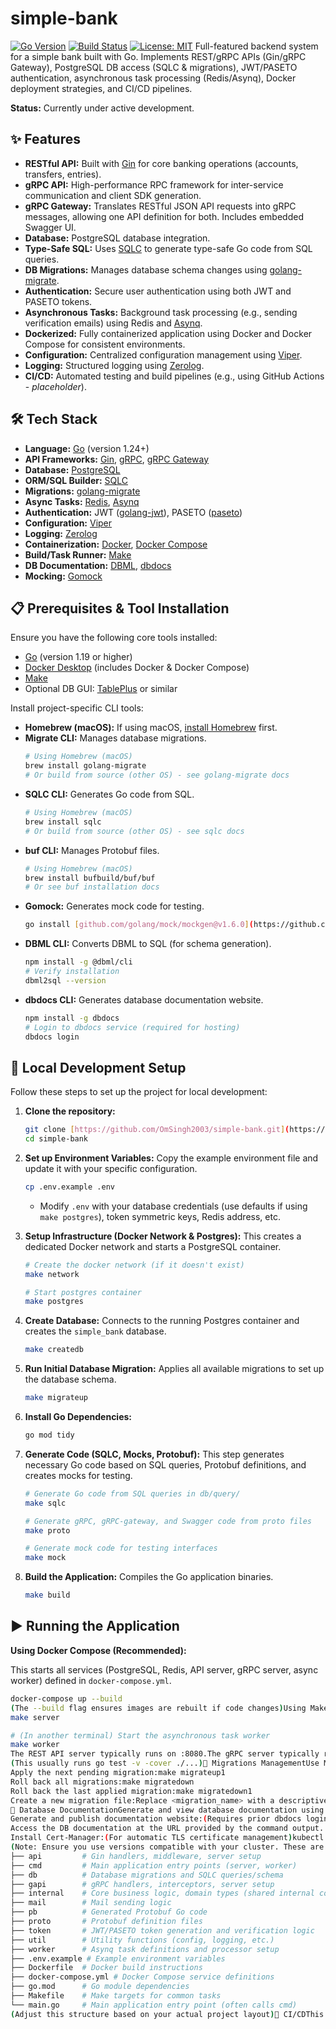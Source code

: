# simple-bank

[![Go Version](https://img.shields.io/badge/Go-1.24+-blue.svg)](https://golang.org/)
[![Build Status](https://img.shields.io/badge/Build-Passing-brightgreen)](https://github.com/YOUR_USERNAME/simple-bank/actions) [![License: MIT](https://img.shields.io/badge/License-MIT-yellow.svg)](https://opensource.org/licenses/MIT) Full-featured backend system for a simple bank built with Go. Implements REST/gRPC APIs (Gin/gRPC Gateway), PostgreSQL DB access (SQLC & migrations), JWT/PASETO authentication, asynchronous task processing (Redis/Asynq), Docker deployment strategies, and CI/CD pipelines.

**Status:** Currently under active development.

## ✨ Features

* **RESTful API:** Built with [Gin](https://github.com/gin-gonic/gin) for core banking operations (accounts, transfers, entries).
* **gRPC API:** High-performance RPC framework for inter-service communication and client SDK generation.
* **gRPC Gateway:** Translates RESTful JSON API requests into gRPC messages, allowing one API definition for both. Includes embedded Swagger UI.
* **Database:** PostgreSQL database integration.
* **Type-Safe SQL:** Uses [SQLC](https://github.com/sqlc-dev/sqlc) to generate type-safe Go code from SQL queries.
* **DB Migrations:** Manages database schema changes using [golang-migrate](https://github.com/golang-migrate/migrate).
* **Authentication:** Secure user authentication using both JWT and PASETO tokens.
* **Asynchronous Tasks:** Background task processing (e.g., sending verification emails) using Redis and [Asynq](https://github.com/hibiken/asynq).
* **Dockerized:** Fully containerized application using Docker and Docker Compose for consistent environments.
* **Configuration:** Centralized configuration management using [Viper](https://github.com/spf13/viper).
* **Logging:** Structured logging using [Zerolog](https://github.com/rs/zerolog).
* **CI/CD:** Automated testing and build pipelines (e.g., using GitHub Actions - *placeholder*).

## 🛠️ Tech Stack

* **Language:** [Go](https://golang.org/) (version 1.24+)
* **API Frameworks:** [Gin](https://github.com/gin-gonic/gin), [gRPC](https://grpc.io/), [gRPC Gateway](https://github.com/grpc-ecosystem/grpc-gateway)
* **Database:** [PostgreSQL](https://www.postgresql.org/)
* **ORM/SQL Builder:** [SQLC](https://github.com/sqlc-dev/sqlc)
* **Migrations:** [golang-migrate](https://github.com/golang-migrate/migrate)
* **Async Tasks:** [Redis](https://redis.io/), [Asynq](https://github.com/hibiken/asynq)
* **Authentication:** JWT ([golang-jwt](https://github.com/golang-jwt/jwt)), PASETO ([paseto](https://github.com/o1egl/paseto))
* **Configuration:** [Viper](https://github.com/spf13/viper)
* **Logging:** [Zerolog](https://github.com/rs/zerolog)
* **Containerization:** [Docker](https://www.docker.com/), [Docker Compose](https://docs.docker.com/compose/)
* **Build/Task Runner:** [Make](https://www.gnu.org/software/make/)
* **DB Documentation:** [DBML](https://dbml.org/), [dbdocs](https://dbdocs.io/)
* **Mocking:** [Gomock](https://github.com/golang/mock)

## 📋 Prerequisites & Tool Installation

Ensure you have the following core tools installed:

* [Go](https://golang.org/doc/install) (version 1.19 or higher)
* [Docker Desktop](https://docs.docker.com/get-docker/) (includes Docker & Docker Compose)
* [Make](https://www.gnu.org/software/make/)
* Optional DB GUI: [TablePlus](https://tableplus.com/) or similar

Install project-specific CLI tools:

* **Homebrew (macOS):** If using macOS, [install Homebrew](https://brew.sh/) first.
* **Migrate CLI:** Manages database migrations.
    ```bash
    # Using Homebrew (macOS)
    brew install golang-migrate
    # Or build from source (other OS) - see golang-migrate docs
    ```
* **SQLC CLI:** Generates Go code from SQL.
    ```bash
    # Using Homebrew (macOS)
    brew install sqlc
    # Or build from source (other OS) - see sqlc docs
    ```
* **buf CLI:** Manages Protobuf files.
    ```bash
    # Using Homebrew (macOS)
    brew install bufbuild/buf/buf
    # Or see buf installation docs
    ```
* **Gomock:** Generates mock code for testing.
    ```bash
    go install [github.com/golang/mock/mockgen@v1.6.0](https://github.com/golang/mock/mockgen@v1.6.0)
    ```
* **DBML CLI:** Converts DBML to SQL (for schema generation).
    ```bash
    npm install -g @dbml/cli
    # Verify installation
    dbml2sql --version
    ```
* **dbdocs CLI:** Generates database documentation website.
    ```bash
    npm install -g dbdocs
    # Login to dbdocs service (required for hosting)
    dbdocs login
    ```

## 🚀 Local Development Setup

Follow these steps to set up the project for local development:

1.  **Clone the repository:**
    ```bash
    git clone [https://github.com/OmSingh2003/simple-bank.git](https://github.com/OmSingh2003/simple-bank.git)
    cd simple-bank
    ```

2.  **Set up Environment Variables:**
    Copy the example environment file and update it with your specific configuration.
    ```bash
    cp .env.example .env
    ```
    * Modify `.env` with your database credentials (use defaults if using `make postgres`), token symmetric keys, Redis address, etc.

3.  **Setup Infrastructure (Docker Network & Postgres):**
    This creates a dedicated Docker network and starts a PostgreSQL container.
    ```bash
    # Create the docker network (if it doesn't exist)
    make network

    # Start postgres container
    make postgres
    ```

4.  **Create Database:**
    Connects to the running Postgres container and creates the `simple_bank` database.
    ```bash
    make createdb
    ```

5.  **Run Initial Database Migration:**
    Applies all available migrations to set up the database schema.
    ```bash
    make migrateup
    ```

6.  **Install Go Dependencies:**
    ```bash
    go mod tidy
    ```

7.  **Generate Code (SQLC, Mocks, Protobuf):**
    This step generates necessary Go code based on SQL queries, Protobuf definitions, and creates mocks for testing.
    ```bash
    # Generate Go code from SQL queries in db/query/
    make sqlc

    # Generate gRPC, gRPC-gateway, and Swagger code from proto files
    make proto

    # Generate mock code for testing interfaces
    make mock
    ```

8.  **Build the Application:**
    Compiles the Go application binaries.
    ```bash
    make build
    ```

## ▶️ Running the Application

**Using Docker Compose (Recommended):**

This starts all services (PostgreSQL, Redis, API server, gRPC server, async worker) defined in `docker-compose.yml`.

```bash
docker-compose up --build
(The --build flag ensures images are rebuilt if code changes)Using Make (Requires Manual Service Management):If you prefer not to use Docker Compose for the Go services (but still use make postgres for the DB):# Start the main API server (REST & gRPC Gateway)
make server

# (In another terminal) Start the asynchronous task worker
make worker
The REST API server typically runs on :8080.The gRPC server typically runs on :9090.The Asynq web UI (if enabled) runs on :8081.🧪 Running TestsTo run the test suite:make test
(This usually runs go test -v -cover ./...)🔄 Migrations ManagementUse Make commands to manage database schema migrations:Apply all pending migrations:make migrateup
Apply the next pending migration:make migrateup1
Roll back all migrations:make migratedown
Roll back the last applied migration:make migratedown1
Create a new migration file:Replace <migration_name> with a descriptive name (e.g., add_users_table).make new_migration name=<migration_name>
📄 Database DocumentationGenerate and view database documentation using DBML and dbdocs:Generate DBML schema file (if needed):(This might be manual or part of another process depending on your setup)Generate schema SQL file from DBML:(Useful for visualizing or comparing)make db_schema
Generate and publish documentation website:(Requires prior dbdocs login)make db_docs
Access the DB documentation at the URL provided by the command output. (Password: secret - as noted in your input, consider if this should be documented or secured differently)📄 API Documentation (Swagger)API documentation is automatically generated from the Protobuf definitions and served via Swagger UI.Once the server is running (using docker-compose up or make server), access the Swagger UI at:http://localhost:8080/swagger/☁️ Deployment (Kubernetes Example)These are example steps for setting up prerequisites in a Kubernetes cluster for deployment:Install Nginx Ingress Controller:(Example for AWS, check provider docs for others)kubectl apply -f [https://raw.githubusercontent.com/kubernetes/ingress-nginx/controller-v0.48.1/deploy/static/provider/aws/deploy.yaml](https://raw.githubusercontent.com/kubernetes/ingress-nginx/controller-v0.48.1/deploy/static/provider/aws/deploy.yaml)
Install Cert-Manager:(For automatic TLS certificate management)kubectl apply -f [https://github.com/jetstack/cert-manager/releases/download/v1.4.0/cert-manager.yaml](https://github.com/jetstack/cert-manager/releases/download/v1.4.0/cert-manager.yaml)
(Note: Ensure you use versions compatible with your cluster. These are examples.)(Add specific deployment steps for the simple-bank application itself here, e.g., applying Kubernetes manifests for Deployments, Services, Ingress, Secrets, etc.)🏗️ Project Structure (Overview).
├── api         # Gin handlers, middleware, server setup
├── cmd         # Main application entry points (server, worker)
├── db          # Database migrations and SQLC queries/schema
├── gapi        # gRPC handlers, interceptors, server setup
├── internal    # Core business logic, domain types (shared internal code)
├── mail        # Mail sending logic
├── pb          # Generated Protobuf Go code
├── proto       # Protobuf definition files
├── token       # JWT/PASETO token generation and verification logic
├── util        # Utility functions (config, logging, etc.)
├── worker      # Asynq task definitions and processor setup
├── .env.example # Example environment variables
├── Dockerfile  # Docker build instructions
├── docker-compose.yml # Docker Compose service definitions
├── go.mod      # Go module dependencies
├── Makefile    # Make targets for common tasks
└── main.go     # Main application entry point (often calls cmd)
(Adjust this structure based on your actual project layout)🔄 CI/CDThis project uses GitHub Actions for continuous integration. The workflow includes:Running linters (golangci-lint).Running unit tests.Building the application.(Describe your specific CI/CD setup here)🤝 ContributingContributions are welcome! Please follow standard Go practices and ensure tests pass before submitting a pull request.(Add more detailed contribution guidelines if needed)📜 LicenseThis project is licensed under the MIT License - see the LICENSE file for details.
